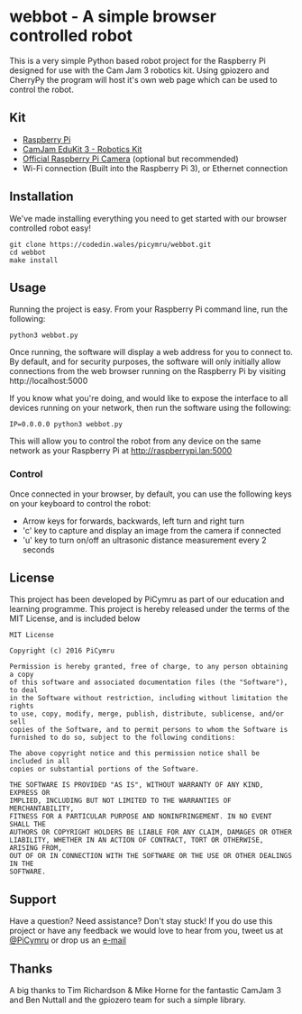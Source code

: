 # webbot - A simple browser controlled robot

This is a very simple Python based robot project for the Raspberry Pi designed for use with the Cam Jam 3 robotics kit. Using gpiozero and CherryPy the program will host it's own web page which can be used to control the robot.

## Kit
 - [Raspberry Pi](https://thepihut.com/collections/raspberry-pi/products/raspberry-pi-3-model-b)
 - [CamJam EduKit 3 - Robotics Kit](https://thepihut.com/products/camjam-edukit-3-robotics)
 - [Official Raspberry Pi Camera](https://thepihut.com/collections/raspberry-pi-camera/products/raspberry-pi-camera-module) (optional but recommended)
 - Wi-Fi connection (Built into the Raspberry Pi 3), or Ethernet connection

## Installation
We've made installing everything you need to get started with our browser controlled robot easy!

	git clone https://codedin.wales/picymru/webbot.git
	cd webbot
	make install

## Usage
Running the project is easy. From your Raspberry Pi command line, run the following:

	python3 webbot.py

Once running, the software will display a web address for you to connect to. By default, and for security purposes, the software will only initially allow connections from the web browser running on the Raspberry Pi by visiting http://localhost:5000

If you know what you're doing, and would like to expose the interface to all devices running on your network, then run the software using the following:

	IP=0.0.0.0 python3 webbot.py

This will allow you to control the robot from any device on the same network as your Raspberry Pi at http://raspberrypi.lan:5000

### Control
Once connected in your browser, by default, you can use the following keys on your keyboard to control the robot:

- Arrow keys for forwards, backwards, left turn and right turn
- 'c' key to capture and display an image from the camera if connected
- 'u' key to turn on/off an ultrasonic distance measurement every 2 seconds

## License

This project has been developed by PiCymru as part of our education and learning programme. This project is hereby released under the terms of the MIT License, and is included below

	MIT License

	Copyright (c) 2016 PiCymru

	Permission is hereby granted, free of charge, to any person obtaining a copy
	of this software and associated documentation files (the "Software"), to deal
	in the Software without restriction, including without limitation the rights
	to use, copy, modify, merge, publish, distribute, sublicense, and/or sell
	copies of the Software, and to permit persons to whom the Software is
	furnished to do so, subject to the following conditions:

	The above copyright notice and this permission notice shall be included in all
	copies or substantial portions of the Software.

	THE SOFTWARE IS PROVIDED "AS IS", WITHOUT WARRANTY OF ANY KIND, EXPRESS OR
	IMPLIED, INCLUDING BUT NOT LIMITED TO THE WARRANTIES OF MERCHANTABILITY,
	FITNESS FOR A PARTICULAR PURPOSE AND NONINFRINGEMENT. IN NO EVENT SHALL THE
	AUTHORS OR COPYRIGHT HOLDERS BE LIABLE FOR ANY CLAIM, DAMAGES OR OTHER
	LIABILITY, WHETHER IN AN ACTION OF CONTRACT, TORT OR OTHERWISE, ARISING FROM,
	OUT OF OR IN CONNECTION WITH THE SOFTWARE OR THE USE OR OTHER DEALINGS IN THE
	SOFTWARE.

## Support

Have a question? Need assistance? Don't stay stuck! If you do use this project or have any feedback we would love to hear from you, tweet us at [@PiCymru](https://twitter.com/PiCymru) or drop us an [e-mail](mailto:hello@picymru.org.uk)

## Thanks
A big thanks to Tim Richardson & Mike Horne for the fantastic CamJam 3 and Ben Nuttall and the gpiozero team for such a simple library.
